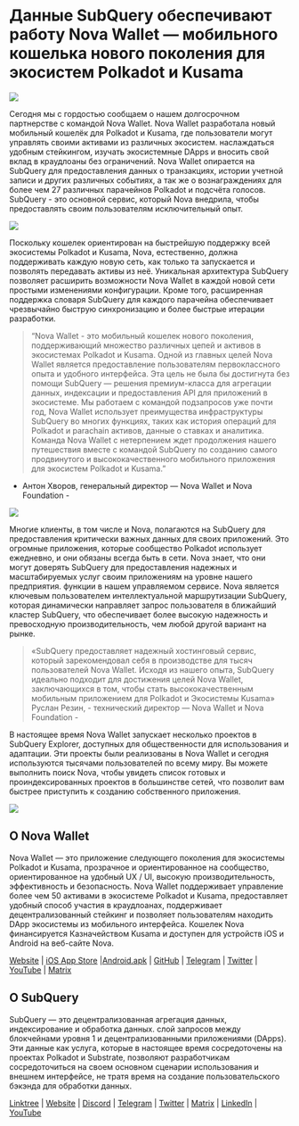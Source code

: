 # Данные SubQuery обеспечивают работу Nova Wallet — мобильного кошелька нового поколения для экосистем Polkadot и Kusama

![](https://miro.medium.com/max/1400/1*0HRq9OTOIIvv3Hfz9hE23A.jpeg)

Сегодня мы с гордостью сообщаем о нашем долгосрочном партнерстве с командой Nova Wallet. Nova Wallet разработала новый мобильный кошелёк для Polkadot и Kusama, где пользователи могут управлять своими активами из различных экосистем. наслаждаться удобным стейкингом, изучать экосистемные DApps и вносить свой вклад в краудлоаны без ограничений. Nova Wallet опирается на SubQuery для предоставления данных о транзакциях, истории учетной записи и других различных событиях, а так же о вознаграждениях для более чем 27 различных парачейнов Polkadot и подсчёта голосов. SubQuery - это основной сервис, который Nova внедрила, чтобы предоставлять своим пользователям исключительный опыт.

![](https://miro.medium.com/max/1200/1*5JlnAgpO79q3ayc4oAHD6g.gif)

Поскольку кошелек ориентирован на быстрейшую поддержку всей экосистемы Polkadot и Kusama, Nova, естественно, должна поддерживать каждую новую сеть, как только та запускается и позволять передавать активы из неё. Уникальная архитектура SubQuery позволяет расширить возможности Nova Wallet в каждой новой сети простыми изменениями конфигурации.  Кроме того, расширенная поддержка словаря SubQuery для каждого парачейна обеспечивает чрезвычайно быструю синхронизацию и более быстрые итерации разработки.
> “Nova Wallet - это мобильный кошелек нового поколения, поддерживающий множество различных цепей и активов в экосистемах Polkadot и Kusama. Одной из главных целей Nova Wallet является предоставление пользователям первоклассного опыта и удобного интерфейса. Эта цель не была бы достигнута без помощи SubQuery — решения премиум-класса для агрегации данных, индексации и предоставления API для приложений в экосистеме. Мы работаем с командой подзапросов уже почти год, Nova Wallet использует преимущества инфраструктуры SubQuery во многих функциях, таких как история операций для Polkadot и parachain активов, данные о ставках и аналитика. Команда Nova Wallet с нетерпением ждет продолжения нашего путешествия вместе с командой SubQuery по созданию самого продвинутого и высококачественного мобильного приложения для экосистем Polkadot и Kusama.”

- Антон Хворов, генеральный директор — Nova Wallet и Nova Foundation -


![](https://miro.medium.com/max/1400/1*cq6Yyz2LTRul_5TUd9CeqA.png)



Многие клиенты, в том числе и Nova, полагаются на SubQuery для предоставления критически важных данных для своих приложений. Это огромные приложения, которые сообщество Polkadot использует ежедневно, и они обязаны всегда быть в сети. Nova знает, что они могут доверять SubQuery для предоставления надежных и масштабируемых услуг своим приложениям на уровне нашего предприятия. функции в нашем управляемом сервисе. Nova является ключевым пользователем интеллектуальной маршрутизации SubQuery, которая динамически направляет запрос пользователя в ближайший кластер SubQuery, что обеспечивает более высокую надежность и превосходную производительность, чем любой другой вариант на рынке.
> «SubQuery предоставляет надежный хостинговый сервис, который зарекомендовал себя в производстве для тысяч пользователей Nova Wallet. Исходя из нашего опыта, SubQuery идеально подходит для достижения целей Nova Wallet, заключающихся в том, чтобы стать высококачественным мобильным приложением для Polkadot и Экосистемы Kusama» Руслан Резин, - технический директор — Nova Wallet и Nova Foundation -

В настоящее время Nova Wallet запускает несколько проектов в SubQuery Explorer, доступных для общественности для использования и адаптации. Эти проекты были реализованы в Nova Wallet и сегодня используются тысячами пользователей по всему миру. Вы можете выполнить поиск Nova, чтобы увидеть список готовых и проиндексированных проектов в большинстве сетей, что позволит вам быстрее приступить к созданию собственного приложения.

![](https://miro.medium.com/max/1400/1*8eX2c8rcICZtsJPqcoYJUw.png)

## О Nova Wallet

Nova Wallet — это приложение следующего поколения для экосистемы Polkadot и  Kusama, прозрачное и ориентированное на сообщество, ориентированное на удобный UX / UI, высокую производительность, эффективность и безопасность. Nova Wallet поддерживает управление более чем 50 активами в экосистеме Polkadot и Kusama, предоставляет удобный способ участия в краудлоанах, поддерживает децентрализованный стейкинг и позволяет пользователям находить DApp экосистемы из мобильного интерфейса. Кошелек Nova финансируется Казначейством Kusama и доступен для устройств iOS и Android на веб-сайте Nova.

[Website](https://novawallet.io/) | [iOS App Store](https://novawallet.io/) |[Android.apk](https://github.com/nova-wallet/nova-wallet-android-releases/releases) |  [GitHub](https://github.com/nova-wallet/)  |  [Telegram](https://t.me/novawallet)  |  [Twitter](https://twitter.com/NovaWalletApp) |  [YouTube](https://www.youtube.com/channel/UChoQr3YPETJKKVvhQ0AfV6A) | [Matrix](https://matrix.to/#/#nova-wallet:matrix.org)

## О SubQuery

SubQuery — это децентрализованная агрегация данных, индексирование и обработка данных. слой запросов между блокчейнами уровня 1 и децентрализованными приложениями (DApps). Эти данные как услуга, которые в настоящее время сосредоточены на проектах Polkadot и Substrate, позволяют разработчикам сосредоточиться на своем основном сценарии использования и внешнем интерфейсе, не тратя время на создание пользовательского бэкэнда для обработки данных.

[Linktree](https://linktr.ee/subquerynetwork) | [Website](https://subquery.network/) | [Discord](https://discord.com/invite/78zg8aBSMG) | [Telegram](https://t.me/subquerynetwork) | [Twitter](https://twitter.com/subquerynetwork) | [Matrix](https://matrix.to/#/#subquery:matrix.org) | [LinkedIn](https://www.linkedin.com/company/subquery) | [YouTube](https://www.youtube.com/channel/UCi1a6NUUjegcLHDFLr7CqLw)
